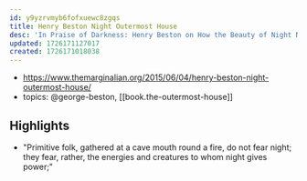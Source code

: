 ```yaml
---
id: y9yzrvmyb6fofxuewc8zgqs
title: Henry Beston Night Outermost House
desc: 'In Praise of Darkness: Henry Beston on How the Beauty of Night Nourishes the Human Spirit'
updated: 1726171127017
created: 1726171018038
---
```


- https://www.themarginalian.org/2015/06/04/henry-beston-night-outermost-house/
- topics: @george-beston, [[book.the-outermost-house]]

## Highlights

- "Primitive folk, gathered at a cave mouth round a fire, do not fear night; they fear, rather, the energies and creatures to whom night gives power;"